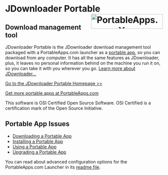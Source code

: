 # JDownloader Portable<a href="https://portableapps.com/"><img src="https://i.imgur.com/nBF4QPo.png" width="229" height="47" alt="PortableApps.com - Your Digital Life, Anywhere" title="PortableApps.com - Your Digital Life, Anywhere" align="right"></a>

## Download management tool

JDownloader Portable is the JDownloader download management tool packaged with a PortableApps.com launcher as a [portable app](https://portableapps.com/about/what_is_a_portable_app), so you can download from any computer. It has all the same features as JDownloader, plus, it leaves no personal information behind on the machine you run it on, so you can take it with you wherever you go. [Learn more about JDownloader...](http://jdownloader.org/)

[Go to the JDownloader Portable Homepage >>](https://portableapps.com/node/53823)

[Get more portable apps at PortableApps.com](https://portableapps.com/)

This software is OSI Certified Open Source Software. OSI Certified is a certification mark of the Open Source Initiative.

## Portable App Issues

*   [Downloading a Portable App](https://portableapps.com/support/portable_app#downloading)
*   [Installing a Portable App](https://portableapps.com/support/portable_app#installing)
*   [Using a Portable App](https://portableapps.com/support/portable_app#using)
*   [Upgrading a Portable App](https://portableapps.com/support/portable_app#upgrading)

You can read about advanced configuration options for the PortableApps.com Launcher in its [readme file](Other/Source/Readme.txt).
